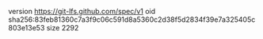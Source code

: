 version https://git-lfs.github.com/spec/v1
oid sha256:83feb81360c7a3f9c06c591d8a5360c2d38f5d2834f39e7a325405c803e13e53
size 2292
